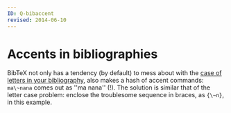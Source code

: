 ```yaml
---
ID: Q-bibaccent
revised: 2014-06-10
---
```

# Accents in bibliographies

BibTeX not only has a tendency (by default) to mess about with the
[case of letters in your bibliography](FAQ-capbibtex.md),
also makes a hash of accent commands:
`ma\~nana` comes out as ''ma nana'' (!).  The solution is similar that of the letter case problem:
enclose the troublesome sequence in braces, as
`{\~n}`, in this example.

